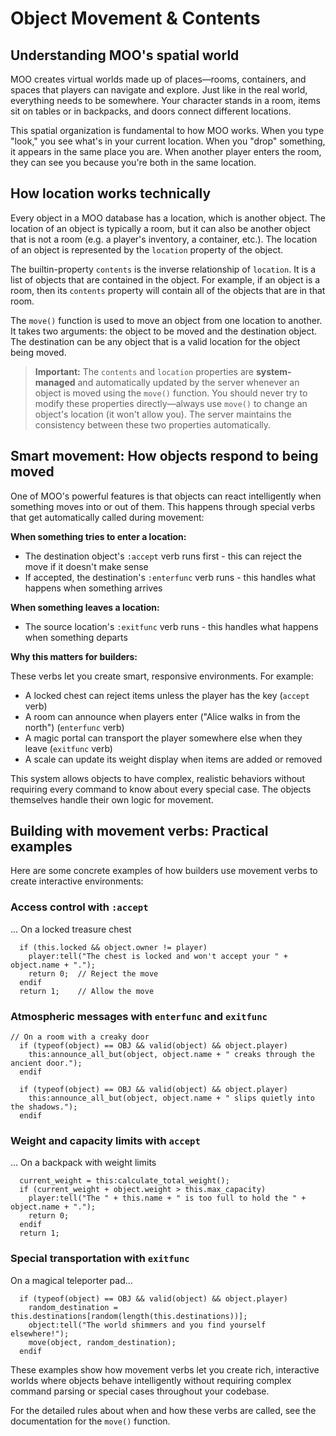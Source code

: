 # Object Movement & Contents

## Understanding MOO's spatial world

MOO creates virtual worlds made up of places—rooms, containers, and spaces that players can navigate and explore. Just like in the real world, everything needs to be somewhere. Your character stands in a room, items sit on tables or in backpacks, and doors connect different locations.

This spatial organization is fundamental to how MOO works. When you type "look," you see what's in your current location. When you "drop" something, it appears in the same place you are. When another player enters the room, they can see you because you're both in the same location.

## How location works technically

Every object in a MOO database has a location, which is another object. The location of an object is typically a room,
but it can also be another object that is not a room (e.g. a player's inventory, a container, etc.). The location of an
object is represented by the `location` property of the object.

The builtin-property `contents` is the inverse relationship of `location`. It is a list of objects that are contained
in the object. For example, if an object is a room, then its `contents` property will contain all of the objects that
are in that room.

The `move()` function is used to move an object from one location to another. It takes two arguments: the object to be
moved and the destination object. The destination can be any object that is a valid location for the object being moved.

> **Important:** The `contents` and `location` properties are **system-managed** and automatically updated by the server whenever an object is moved using the `move()` function. You should never try to modify these properties directly—always use `move()` to change an object's location (it won't allow you). The server maintains the consistency between these two properties automatically.

## Smart movement: How objects respond to being moved

One of MOO's powerful features is that objects can react intelligently when something moves into or out of them. This happens through special verbs that get automatically called during movement:

**When something tries to enter a location:**
- The destination object's `:accept` verb runs first - this can reject the move if it doesn't make sense
- If accepted, the destination's `:enterfunc` verb runs - this handles what happens when something arrives

**When something leaves a location:**
- The source location's `:exitfunc` verb runs - this handles what happens when something departs

**Why this matters for builders:**

These verbs let you create smart, responsive environments. For example:
- A locked chest can reject items unless the player has the key (`accept` verb)
- A room can announce when players enter ("Alice walks in from the north") (`enterfunc` verb)
- A magic portal can transport the player somewhere else when they leave (`exitfunc` verb)
- A scale can update its weight display when items are added or removed

This system allows objects to have complex, realistic behaviors without requiring every command to know about every special case. The objects themselves handle their own logic for movement.

## Building with movement verbs: Practical examples

Here are some concrete examples of how builders use movement verbs to create interactive environments:

### Access control with `:accept`

... On a locked treasure chest

```moo
  if (this.locked && object.owner != player)
    player:tell("The chest is locked and won't accept your " + object.name + ".");
    return 0;  // Reject the move
  endif
  return 1;    // Allow the move
```

### Atmospheric messages with `enterfunc` and `exitfunc`

```moo
// On a room with a creaky door
  if (typeof(object) == OBJ && valid(object) && object.player)
    this:announce_all_but(object, object.name + " creaks through the ancient door.");
  endif
```

```moo
  if (typeof(object) == OBJ && valid(object) && object.player)
    this:announce_all_but(object, object.name + " slips quietly into the shadows.");
  endif
```

### Weight and capacity limits with `accept`

... On a backpack with weight limits

```moo
  current_weight = this:calculate_total_weight();
  if (current_weight + object.weight > this.max_capacity)
    player:tell("The " + this.name + " is too full to hold the " + object.name + ".");
    return 0;
  endif
  return 1;
```

### Special transportation with `exitfunc`

On a magical teleporter pad...

```moo
  if (typeof(object) == OBJ && valid(object) && object.player)
    random_destination = this.destinations[random(length(this.destinations))];
    object:tell("The world shimmers and you find yourself elsewhere!");
    move(object, random_destination);
  endif
```

These examples show how movement verbs let you create rich, interactive worlds where objects behave intelligently without requiring complex command parsing or special cases throughout your codebase.

For the detailed rules about when and how these verbs are called, see the documentation for the `move()` function.
